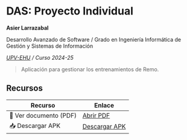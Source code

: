# DAS: Proyecto Individual
**Asier Larrazabal**

Desarrollo Avanzado de Software / Grado en Ingeniería Informática de Gestión y Sistemas de Información

*[UPV-EHU](https://www.ehu.eus/) / Curso 2024-25*

> Aplicación para gestionar los entrenamientos de Remo.

## Recursos

| Recurso                  | Enlace |
|--------------------------|--------|
| 📄 Ver documento (PDF)  | [Abrir PDF](/DAS_Documentación_02.pdf) |
| 📥 Descargar APK        | [Descargar APK](/Gartu.apk) |



